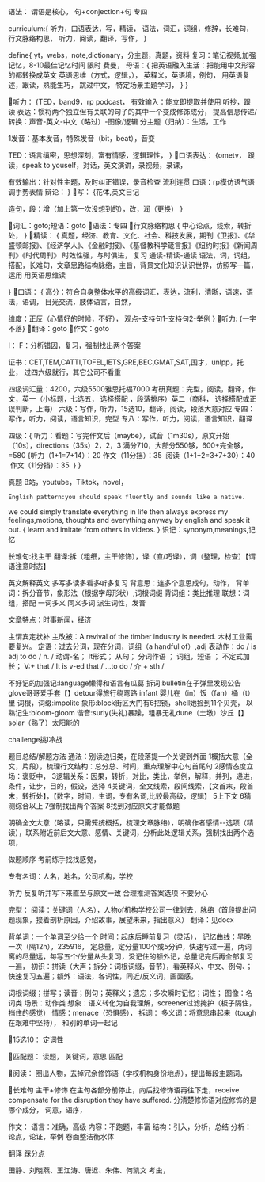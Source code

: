 语法：
谓语是核心，
句+conjection+句
专四


curriculum:{
听力，口语表达，写，精读，
语法，词汇，词组，修辞，长难句，行文脉络构思，
听力，阅读，翻译，写作，
}

define{
yt，webs，note,dictionary，分主题，真题，资料
复习：笔记视频,加强记忆，8-10最佳记忆时间
限时
费曼，
母语：{
把英语融入生活：把能用中文形容的都转换成英文
英语思维（方式，逻辑，），
英释义，英语境，例句，
用英语复述，跟读，熟能生巧，
跳过中文，
特定场景主题学习，
}
}

听力：
{TED，band9，rp podcast，
有效输入：能立即提取并使用
听抄，跟读
表达：惯将两个独立但有关联的句子的其中一个变成修饰成分，
提高信息传递/转换：声音-英文-中文（略过）-图像/逻辑
分主题（归纳）：生活，工作

1发音：基本发音，特殊发音（bit，beat），音变

TED：语言缜密，思想深刻，富有情感，逻辑理性，
}
口语表达：
{ometv，
跟读，speak to youself，对话，英文演讲，录视频，录课，

有效输出：针对性主题，及时纠正错误，录音检查
流利连贯
口语：rp模仿语气语调手势表情
辩论：
}
写：
{花体,英文日记

造句，段：增（加上第一次没想到的），改，润（更换）
}

词汇：goto;短语：goto
语法：专四
行文脉络构思
{
中心论点，线索，转折处，
}
精读：
{
真题，经济、教育、文化、社会、科技发展，期刊《卫报》、《华盛顿邮报》、《经济学人》、《金融时报》、《基督教科学箴言报》《纽约时报》《新闻周刊》《时代周刊》
时效性强，与时俱进，
复习
通读-精读-通读
语法，词，词组，搭配，长难句，文章思路结构脉络，主旨，背景文化知识认识世界，仿照写一篇，运用
用英语思维读

}
口语：
{
高分：符合自身整体水平的高级词汇，表达，流利，清晰，语速，语法，语调，
目光交流，肢体语言，自然，

维度：正反（心情好的时候，不好），
观点-支持句1-支持句2-举例
}
听力:
{一字不落}
翻译：goto
作文：goto

I：
F：分析错因，复习，强制找出两个答案

证书：CET,TEM,CATTI,TOFEL,IETS,GRE,BEC,GMAT,SAT,国才，unlpp，托业，
过四六级就行，其它公司不看重

四级词汇量：4200，六级5500雅思托福7000
考研真题：完型，阅读，翻译，作文，英一（小标题，七选五， 选择搭配 ，段落排序）英二（商科， 选择搭配或正误判断，上海）
六级：写作，听力，15选10，翻译，阅读，段落大意对应
专四：写作，听力，阅读，语言知识，完型
专八：写作，听力，阅读，语言知识，翻译

四级：{
听力：看题：写完作文后（maybe），试音（1m30s），原文开始（10s），directions（35s）2，2，3
满分710，大部分550够，600+完全够，=580
{听力（1+1=7+14）：20 作文（11分挡）：35  阅读（1+1+2=3+7+30）：40   作文（11分挡）：35  }
}



真题
B站，youtube，Tiktok，novel，




    English pattern:you should speak fluently and sounds like a native.
we could simply translate everything in life
then always express my feelings,motions, thoughts and everything anyway by english and speak it out.
{
learn and imitate from others in videos.
}
识记：synonym,meanings,记忆

长难句:找主干
翻译:拆（粗细，主干修饰），译（直/巧译），调（整理，检查）【谓语注意时态】

英文解释英文
多写多读多看多听多复习
背意思：连多个意思成句，动作，
背单词：拆分音节，象形法（根据字母形状）,词根词缀
背词组：类比推理
联想：词组，搭配
 一词多义 同义多词  派生词性，发音

文章特点：时事新闻，经济   
     
主谓宾定状补
主改被：A revival of the timber industry is needed. 木材工业需要复兴。
定语：过去分词，现在分词，词组（a handful of）,adj
表动作：do / is adj to do / n. /
动谓-名； It形式； 从句； 分词作语 ； 词组，短语 ； 不定式加长； 
V:+ that /  It is v-ed that / ...to do / 介 + sth / 



不好记的加强记:language懒得和语言有瓜葛
拆词:bulletin在子弹里发现公告
glove哥哥爱手套【】detour得旅行绕弯路
infant 婴儿在（in）饭（fan）桶（t）里
词根，词缀:impolite
象形:block街区大门有6把锁，shell她捡到11个贝壳，
以熟记生:bloom-gloom
谐音:surly(失礼)暴躁，粗暴无礼dune（土墩）沙丘【】solar（熟了）太阳能的

challenge挑l冷战  




题目总结/解题方法
通法：别读边归类，在段落提一个关键到外面
1概括大意（全文，片段），梳理行文结构：总分总、时间，重点理解中心句首尾句
2感情态度立场：褒贬中，
3逻辑关系：因果，转折，对比，类比，举例，解释，并列，递进，条件，让步，目的，假设，选择
4关键词，全文线索，段间线索，【文首末，段首末，转折处】，【数字，时间，生词，专有名词,比较最高级，逻辑】
5上下文
6猜测综合以上
7强制找出两个答案
8找到对应原文才能做题

明确全文大意（略读，只需笼统概括，梳理文章脉络），明确作者感情--选项（精读），联系附近前后文大意、感情、关键词，分析此处逻辑关系，强制找出两个选项，


做题顺序
考前练手找找感觉，

专有名词：人名，地名，公司机构，学校

听力
反复听并写下来直至与原文一致
合理推测答案选项
不要分心

完型：
阅读：关键词（人名），人物of机构学校公司一律划去，脉络（首段提出问题现象，接着剖析原因，介绍故事，展望未来，指出意义）
翻译：见docx


背单词：一个单词至少给一个
时间：起床后睡前复习（灵活），
记忆曲线：早晚一次（隔12h），235916，
定总量，定分量100个或5分钟，快速写过一遍，两词离的尽量远，每写五个/分量从头复习，没记住的额外记，总量记完后再全部复习一遍，
初识：拼读（大声；拆分：词根词缀，音节），看英释义、中文、例句、；快速复习五遍；额外：语法，各词性，同近/反义词，画面感，

词根词缀；拼写；读音；例句；英释义；遗忘；多次瞬时记忆；词性；
图像：名词类
场景：动作类
想象：语义转化为自我理解，screener过滤掩护（板子隔住，挡住的感觉）
情感：menace（恐惧感），
拆词：
多义词：将意思串起来（tough在艰难中坚持），
和别的单词一起记


15选10：
定词性

匹配题：
读题，
关键词，意思
匹配

阅读：
圈出人物，去掉冗余修饰语（学校机构身份地点），提出每段主题词，


长难句
主干+修饰
在主句各部分前停止，向后找修饰语再往下走，receive compensate for the disruption they have suffered.
分清楚修饰语对应修饰的是哪个成分，
词意，语序， 


作文：
语言：准确，高级
内容：不跑题，丰富
结构：引入，分析，总结
分析：论点，论证，举例
卷面整洁衡水体

翻译
踩分点


田静、刘晓燕、王江涛、唐迟、朱伟、何凯文
考虫，
